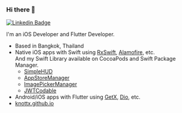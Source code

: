 ### Hi there 👋

[![Linkedin Badge](https://img.shields.io/badge/-LinkedIn-blue?style=flat-square&logo=Linkedin&logoColor=white)](https://www.linkedin.com/in/visarut-tippun/)

I'm an iOS Developer and Flutter Developer.<br>
- Based in Bangkok, Thailand
- Native iOS apps with Swift using [RxSwift](https://github.com/ReactiveX/RxSwift), [Alamofire](https://github.com/Alamofire/Alamofire), etc.<br>
And my Swift Library available on CocoaPods and Swift Package Manager.
  - [SimpleHUD](https://github.com/knottx/SimpleHUD)
  - [AppStoreManager](https://github.com/knottx/AppStoreManager)
  - [ImagePickerManager](https://github.com/knottx/ImagePickerManager)
  - [JWTCodable](https://github.com/knottx/JWTCodable)
- Android/iOS apps with Flutter using [GetX](https://github.com/jonataslaw/getx), [Dio](https://github.com/flutterchina/dio), etc.
- [knottx.github.io](https://knottx.github.io/)
